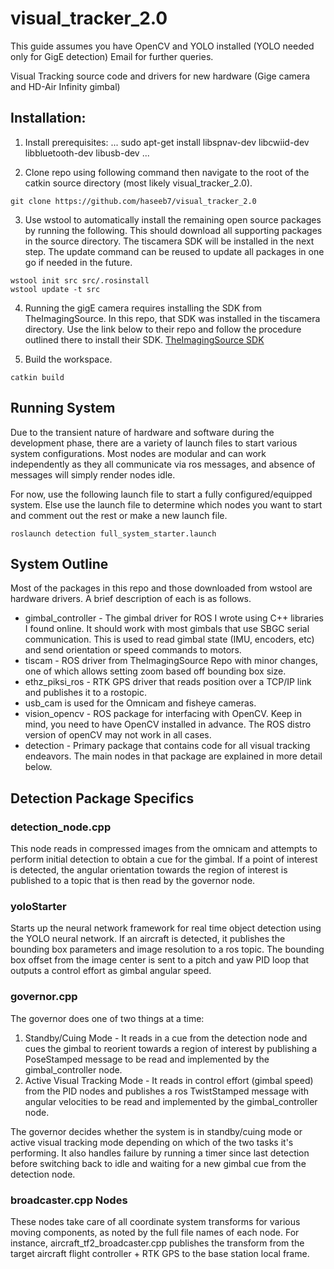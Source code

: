 # visual_tracker_2.0

This guide assumes you have OpenCV and YOLO installed (YOLO needed only for GigE detection)
Email for further queries.

Visual Tracking source code and drivers for new hardware (Gige camera and HD-Air Infinity gimbal)

## Installation:
1. Install prerequisites:
...
sudo apt-get install libspnav-dev libcwiid-dev libbluetooth-dev libusb-dev
...

2. Clone repo using following command then navigate to the root of the catkin source directory (most likely visual_tracker_2.0).
```
git clone https://github.com/haseeb7/visual_tracker_2.0
```

3. Use wstool to automatically install the remaining open source packages by running the following. This should download all supporting packages in the source directory. The tiscamera SDK will be installed in the next step. The update command can be reused to update all packages in one go if needed in the future.
```
wstool init src src/.rosinstall
wstool update -t src
```

4. Running the gigE camera requires installing the SDK from TheImagingSource. In this repo, that SDK was installed in the tiscamera directory. Use the link below to their repo and follow the procedure outlined there to install their SDK.
[TheImagingSource SDK](https://github.com/TheImagingSource/tiscamera)

5. Build the workspace.
```
catkin build
```
## Running System

Due to the transient nature of hardware and software during the development phase, there are a variety of launch files to start various system configurations. Most nodes are modular and can work independently as they all communicate via ros messages, and absence of messages will simply render nodes idle.

For now, use the following launch file to start a fully configured/equipped system. Else use the launch file to determine which nodes you want to start and comment out the rest or make a new launch file.
```
roslaunch detection full_system_starter.launch
```

## System Outline

Most of the packages in this repo and those downloaded from wstool are hardware drivers. A brief description of each is as follows.
- gimbal_controller - The gimbal driver for ROS I wrote using C++ libraries I found online. It should work with most gimbals that use SBGC serial communication. This is used to read gimbal state (IMU, encoders, etc) and send orientation or speed commands to motors.
- tiscam - ROS driver from TheImagingSource Repo with minor changes, one of which allows setting zoom based off bounding box size.
- ethz_piksi_ros - RTK GPS driver that reads position over a TCP/IP link and publishes it to a rostopic.
- usb_cam is used for the Omnicam and fisheye cameras.
- vision_opencv - ROS package for interfacing with OpenCV. Keep in mind, you need to have OpenCV installed in advance. The ROS distro version of openCV may not work in all cases.
- detection - Primary package that contains code for all visual tracking endeavors. The main nodes in that package are explained in more detail below.

## Detection Package Specifics

### detection_node.cpp
This node reads in compressed images from the omnicam and attempts to perform initial detection to obtain a cue for the gimbal. If a point of interest is detected, the angular orientation towards the region of interest is published to a topic that is then read by the governor node.
### yoloStarter
Starts up the neural network framework for real time object detection using the YOLO neural network. If an aircraft is detected, it publishes the bounding box parameters and image resolution to a ros topic. The bounding box offset from the image center is sent to a pitch and yaw PID loop that outputs a control effort as gimbal angular speed.
### governor.cpp
The governor does one of two things at a time:
   1. Standby/Cuing Mode - It reads in a cue from the detection node and cues the gimbal to reorient towards a region of interest by publishing a PoseStamped message to be read and implemented by the gimbal_controller node.
   2. Active Visual Tracking Mode - It reads in control effort (gimbal speed) from the PID nodes and publishes a ros TwistStamped message with angular velocities to be read and implemented by the gimbal_controller node.

The governor decides whether the system is in standby/cuing mode or active visual tracking mode depending on which of the two tasks it's performing. It also handles failure by running a timer since last detection before switching back to idle and waiting for a new gimbal cue from the detection node.

### broadcaster.cpp Nodes
These nodes take care of all coordinate system transforms for various moving components, as noted by the full file names of each node. For instance, aircraft_tf2_broadcaster.cpp publishes the transform from the target aircraft flight controller + RTK GPS to the base station local frame.
